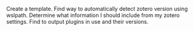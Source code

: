 Create a template. 
Find way to automatically detect zotero version using wslpath. 
Determine what information I should include from my zotero settings. 
Find to output plugins in use and their versions.
